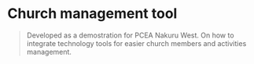 # Church management tool #

> Developed as a demostration for PCEA Nakuru West. On how to integrate technology tools for easier church members and activities management.
> 
